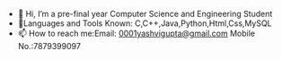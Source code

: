 - 👋 Hi, I’m a pre-final year Computer Science and Engineering Student
- 🌱Languages and Tools Known: C,C++,Java,Python,Html,Css,MySQL
- 📫 How to reach me:Email: 0001yashvigupta@gmail.com  Mobile No.:7879399097

